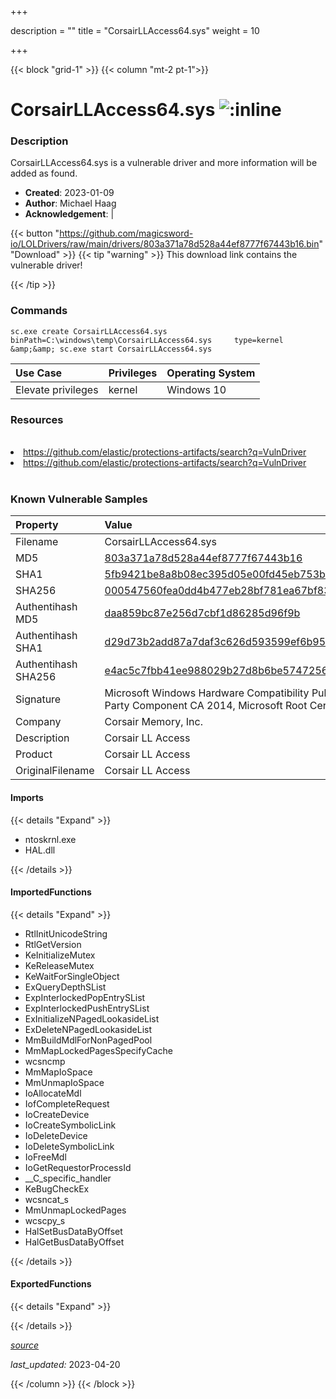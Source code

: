 +++

description = ""
title = "CorsairLLAccess64.sys"
weight = 10

+++


{{< block "grid-1" >}}
{{< column "mt-2 pt-1">}}


# CorsairLLAccess64.sys ![:inline](/images/twitter_verified.png) 


### Description

CorsairLLAccess64.sys is a vulnerable driver and more information will be added as found.

- **Created**: 2023-01-09
- **Author**: Michael Haag
- **Acknowledgement**:  | [](https://twitter.com/)

{{< button "https://github.com/magicsword-io/LOLDrivers/raw/main/drivers/803a371a78d528a44ef8777f67443b16.bin" "Download" >}}
{{< tip "warning" >}}
This download link contains the vulnerable driver!

{{< /tip >}}

### Commands

```
sc.exe create CorsairLLAccess64.sys binPath=C:\windows\temp\CorsairLLAccess64.sys     type=kernel &amp;&amp; sc.exe start CorsairLLAccess64.sys
```

| Use Case | Privileges | Operating System | 
|:---- | ---- | ---- |
| Elevate privileges | kernel | Windows 10 |

### Resources
<br>
<li><a href=" https://github.com/elastic/protections-artifacts/search?q=VulnDriver"> https://github.com/elastic/protections-artifacts/search?q=VulnDriver</a></li>
<li><a href="https://github.com/elastic/protections-artifacts/search?q=VulnDriver">https://github.com/elastic/protections-artifacts/search?q=VulnDriver</a></li>
<br>

### Known Vulnerable Samples

| Property           | Value |
|:-------------------|:------|
| Filename           | CorsairLLAccess64.sys |
| MD5                | [803a371a78d528a44ef8777f67443b16](https://www.virustotal.com/gui/file/803a371a78d528a44ef8777f67443b16) |
| SHA1               | [5fb9421be8a8b08ec395d05e00fd45eb753b593a](https://www.virustotal.com/gui/file/5fb9421be8a8b08ec395d05e00fd45eb753b593a) |
| SHA256             | [000547560fea0dd4b477eb28bf781ea67bf83c748945ce8923f90fdd14eb7a4b](https://www.virustotal.com/gui/file/000547560fea0dd4b477eb28bf781ea67bf83c748945ce8923f90fdd14eb7a4b) |
| Authentihash MD5   | [daa859bc87e256d7cbf1d86285d96f9b](https://www.virustotal.com/gui/search/authentihash%253Adaa859bc87e256d7cbf1d86285d96f9b) |
| Authentihash SHA1  | [d29d73b2add87a7daf3c626d593599ef6b9560ca](https://www.virustotal.com/gui/search/authentihash%253Ad29d73b2add87a7daf3c626d593599ef6b9560ca) |
| Authentihash SHA256| [e4ac5c7fbb41ee988029b27d8b6be574725689fd1365f5a56f5a12d9120f86c6](https://www.virustotal.com/gui/search/authentihash%253Ae4ac5c7fbb41ee988029b27d8b6be574725689fd1365f5a56f5a12d9120f86c6) |
| Signature         | Microsoft Windows Hardware Compatibility Publisher, Microsoft Windows Third Party Component CA 2014, Microsoft Root Certificate Authority 2010   |
| Company           | Corsair Memory, Inc. |
| Description       | Corsair LL Access |
| Product           | Corsair LL Access |
| OriginalFilename  | Corsair LL Access |


#### Imports
{{< details "Expand" >}}
* ntoskrnl.exe
* HAL.dll

{{< /details >}}
#### ImportedFunctions
{{< details "Expand" >}}
* RtlInitUnicodeString
* RtlGetVersion
* KeInitializeMutex
* KeReleaseMutex
* KeWaitForSingleObject
* ExQueryDepthSList
* ExpInterlockedPopEntrySList
* ExpInterlockedPushEntrySList
* ExInitializeNPagedLookasideList
* ExDeleteNPagedLookasideList
* MmBuildMdlForNonPagedPool
* MmMapLockedPagesSpecifyCache
* wcsncmp
* MmMapIoSpace
* MmUnmapIoSpace
* IoAllocateMdl
* IofCompleteRequest
* IoCreateDevice
* IoCreateSymbolicLink
* IoDeleteDevice
* IoDeleteSymbolicLink
* IoFreeMdl
* IoGetRequestorProcessId
* __C_specific_handler
* KeBugCheckEx
* wcsncat_s
* MmUnmapLockedPages
* wcscpy_s
* HalSetBusDataByOffset
* HalGetBusDataByOffset

{{< /details >}}
#### ExportedFunctions
{{< details "Expand" >}}

{{< /details >}}


[*source*](https://github.com/magicsword-io/LOLDrivers/tree/main/yaml/corsairllaccess64.yaml)

*last_updated:* 2023-04-20








{{< /column >}}
{{< /block >}}
